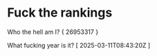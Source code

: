 # Fuck the rankings

Who the hell am I?
{ 26953317 }

What fucking year is it?
[ 2025-03-11T08:43:20Z ]
